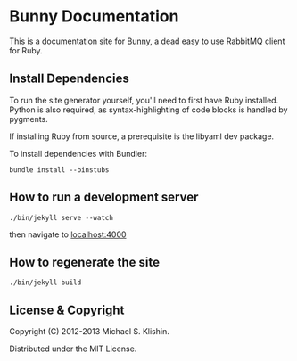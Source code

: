 # Bunny Documentation

This is a documentation site for [Bunny](http://rubybunny.info), a dead easy
to use RabbitMQ client for Ruby.


## Install Dependencies

To run the site generator yourself, you'll need to first have Ruby installed.
Python is also required, as syntax-highlighting of code blocks is handled by pygments.

If installing Ruby from source, a prerequisite is the libyaml dev package.

To install dependencies with Bundler:

    bundle install --binstubs


## How to run a development server

    ./bin/jekyll serve --watch

then navigate to [localhost:4000](http://localhost:4000)

## How to regenerate the site

    ./bin/jekyll build


## License & Copyright

Copyright (C) 2012-2013 Michael S. Klishin.

Distributed under the MIT License.
